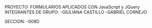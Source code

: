 PROYECTO: FORMULARIOS APLICADOS CON JavaScript y JQuery
INTEGRANTES DE GRUPO:
-GIULIANA CASTILLO
-GABRIEL CORNEJO

SECCION:
-008D

